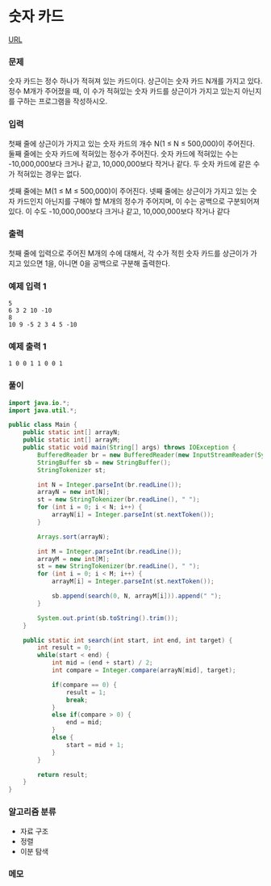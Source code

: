 숫자 카드
=============
[URL](https://www.acmicpc.net/problem//10815)

### 문제
숫자 카드는 정수 하나가 적혀져 있는 카드이다. 상근이는 숫자 카드 N개를 가지고 있다. 정수 M개가 주어졌을 때, 이 수가 적혀있는 숫자 카드를 상근이가 가지고 있는지 아닌지를 구하는 프로그램을 작성하시오.

### 입력
첫째 줄에 상근이가 가지고 있는 숫자 카드의 개수 N(1 ≤ N ≤ 500,000)이 주어진다. 둘째 줄에는 숫자 카드에 적혀있는 정수가 주어진다. 숫자 카드에 적혀있는 수는 -10,000,000보다 크거나 같고, 10,000,000보다 작거나 같다. 두 숫자 카드에 같은 수가 적혀있는 경우는 없다.

셋째 줄에는 M(1 ≤ M ≤ 500,000)이 주어진다. 넷째 줄에는 상근이가 가지고 있는 숫자 카드인지 아닌지를 구해야 할 M개의 정수가 주어지며, 이 수는 공백으로 구분되어져 있다. 이 수도 -10,000,000보다 크거나 같고, 10,000,000보다 작거나 같다

### 출력
첫째 줄에 입력으로 주어진 M개의 수에 대해서, 각 수가 적힌 숫자 카드를 상근이가 가지고 있으면 1을, 아니면 0을 공백으로 구분해 출력한다.

### 예제 입력 1
```
5
6 3 2 10 -10
8
10 9 -5 2 3 4 5 -10
```

### 예제 출력 1
```
1 0 0 1 1 0 0 1
```

### 풀이
```java
import java.io.*;
import java.util.*;

public class Main {
    public static int[] arrayN;
    public static int[] arrayM;
    public static void main(String[] args) throws IOException {
        BufferedReader br = new BufferedReader(new InputStreamReader(System.in));
        StringBuffer sb = new StringBuffer();
        StringTokenizer st;

        int N = Integer.parseInt(br.readLine());
        arrayN = new int[N];
        st = new StringTokenizer(br.readLine(), " ");
        for (int i = 0; i < N; i++) {
            arrayN[i] = Integer.parseInt(st.nextToken());
        }

        Arrays.sort(arrayN);

        int M = Integer.parseInt(br.readLine());
        arrayM = new int[M];
        st = new StringTokenizer(br.readLine(), " ");
        for (int i = 0; i < M; i++) {
            arrayM[i] = Integer.parseInt(st.nextToken());

            sb.append(search(0, N, arrayM[i])).append(" ");
        }

        System.out.print(sb.toString().trim());
    }

    public static int search(int start, int end, int target) {
        int result = 0;
        while(start < end) {
            int mid = (end + start) / 2;
            int compare = Integer.compare(arrayN[mid], target);

            if(compare == 0) {
                result = 1;
                break;
            }
            else if(compare > 0) {
                end = mid;
            }
            else {
                start = mid + 1;
            }
        }

        return result;
    }
}
```

### 알고리즘 분류 
- 자료 구조
- 정렬
- 이분 탐색

### 메모
